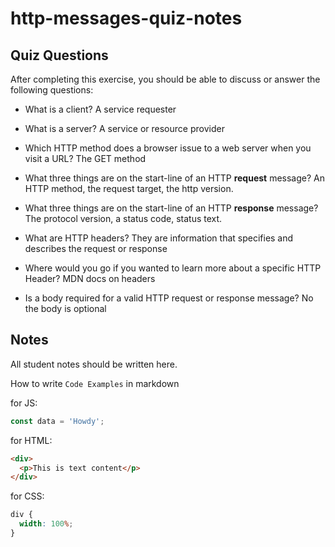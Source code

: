 # http-messages-quiz-notes

## Quiz Questions

After completing this exercise, you should be able to discuss or answer the following questions:

- What is a client?
  A service requester

- What is a server?
  A service or resource provider

- Which HTTP method does a browser issue to a web server when you visit a URL?
  The GET method

- What three things are on the start-line of an HTTP **request** message?
  An HTTP method, the request target, the http version.

- What three things are on the start-line of an HTTP **response** message?
  The protocol version, a status code, status text.

- What are HTTP headers?
  They are information that specifies and describes the request or response

- Where would you go if you wanted to learn more about a specific HTTP Header?
  MDN docs on headers

- Is a body required for a valid HTTP request or response message?
  No the body is optional

## Notes

All student notes should be written here.

How to write `Code Examples` in markdown

for JS:

```javascript
const data = 'Howdy';
```

for HTML:

```html
<div>
  <p>This is text content</p>
</div>
```

for CSS:

```css
div {
  width: 100%;
}
```
